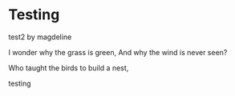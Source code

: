# Testing

test2 by magdeline

I wonder why the grass is green,
And why the wind is never seen?

Who taught the birds to build a nest,

testing
